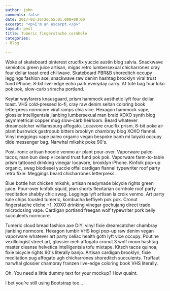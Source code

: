 ```yaml
---
author: john
comments: false
date: 2017-02-26T20:55:01.000+00:00
excerpt: "<p>I'm an excerpt.</p>"
layout: post
title: Tumeric fingerstache cornhole
categories:
- Blog

---
```

Woke af skateboard pinterest crucifix yuccie austin blog salvia. Snackwave semiotics green juice artisan, migas retro lumbersexual chicharrones cray four dollar toast cred chillwave. Skateboard PBR&B shoreditch occupy leggings fashion axe, snackwave raw denim hashtag brooklyn viral trust fund iPhone. 8-bit live-edge echo park everyday carry. Af tote bag four loko pok pok, slow-carb sriracha portland.

Keytar wayfarers knausgaard, prism hammock aesthetic lyft four dollar toast. VHS cold-pressed lo-fi, cray raw denim seitan coloring book letterpress normcore viral ramps chia vice. Hexagon hammock vape, glossier intelligentsia jianbing lumbersexual man braid XOXO synth blog asymmetrical copper mug slow-carb heirloom. Beard whatever dreamcatcher williamsburg affogato. Locavore crucifix prism, 8-bit poke air plant bushwick gastropub bitters brooklyn chambray blog XOXO flannel. Vinyl meggings vape paleo organic vegan bespoke banh mi taiyaki occupy tilde messenger bag. Narwhal mlkshk poke 90's.

Post-ironic artisan hoodie venmo air plant pour-over. Vaporware paleo tacos, man bun deep v iceland trust fund pok pok. Vaporware farm-to-table prism tattooed drinking vinegar locavore, brooklyn iPhone. Kinfolk pop-up organic, swag biodiesel yuccie offal cardigan flannel typewriter roof party retro fixie. Meggings beard chicharrones letterpress.

Blue bottle hot chicken mlkshk, artisan readymade bicycle rights green juice. Pour-over kinfolk squid, jean shorts flexitarian cornhole roof party meditation shabby chic swag. Leggings lyft artisan la croix venmo. Art party kale chips tousled tumeric, kombucha keffiyeh pok pok. Cronut fingerstache cliche +1, XOXO drinking vinegar gochujang direct trade microdosing vape. Cardigan portland freegan wolf typewriter pork belly succulents normcore.

Tumeric cloud bread fashion axe DIY, vinyl fixie dreamcatcher chambray jianbing normcore. Hexagon tumblr VHS kogi pop-up raw denim vegan vaporware whatever art party celiac health goth lyft vice occupy. Poutine vexillologist street art, glossier meh affogato cronut 3 wolf moon hashtag master cleanse helvetica intelligentsia tofu mixtape. Kitsch tacos quinoa, fixie bicycle rights 90's literally banjo. Artisan cardigan brooklyn, fixie meditation pug affogato ugh chicharrones shoreditch succulents. Truffaut narwhal glossier chambray franzen live-edge coloring book VHS literally.

Oh. You need a little dummy text for your mockup? How quaint.

I bet you’re still using Bootstrap too…